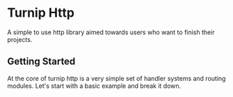 # Turnip Http
A simple to use http library aimed towards users who want to finish their projects.

## Getting Started
At the core of turnip http is a very simple set of handler systems and routing modules. Let's start with a basic example and break it down.

